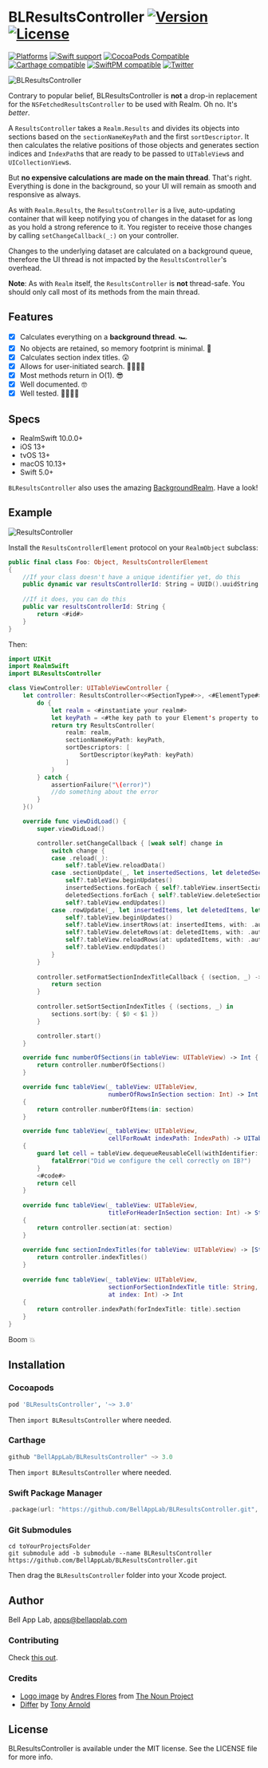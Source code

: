 # BLResultsController [![Version](https://img.shields.io/badge/Version-3.0.0-black.svg?style=flat)](#installation) [![License](https://img.shields.io/cocoapods/l/BLResultsController.svg?style=flat)](#license)

[![Platforms](https://img.shields.io/badge/Platforms-iOS|tvOS|macOS-brightgreen.svg?style=flat)](#installation)
[![Swift support](https://img.shields.io/badge/Swift-5.0%20%7C%205.3-red.svg?style=flat)](#swift-versions-support)
[![CocoaPods Compatible](https://img.shields.io/cocoapods/v/BLResultsController.svg?style=flat&label=CocoaPods)](https://cocoapods.org/pods/BLResultsController)
[![Carthage compatible](https://img.shields.io/badge/Carthage-compatible-4BC51D.svg?style=flat)](https://github.com/Carthage/Carthage)
[![SwiftPM compatible](https://img.shields.io/badge/SwiftPM-compatible-red.svg?style=flat)](https://github.com/apple/swift-package-manager)
[![Twitter](https://img.shields.io/badge/Twitter-@BellAppLab-blue.svg?style=flat)](http://twitter.com/BellAppLab)

![BLResultsController](./Images/BLResultsController.png)

Contrary to popular belief, BLResultsController is **not** a drop-in replacement for the `NSFetchedResultsController` to be used with Realm. Oh no. It's _better_.

A `ResultsController` takes a `Realm.Results` and divides its objects into sections based on the `sectionNameKeyPath` and the first `sortDescriptor`. It then calculates the relative positions of those objects and generates section indices and `IndexPath`s that are ready to be passed to `UITableView`s and `UICollectionView`s.

But **no expensive calculations are made on the main thread**. That's right. Everything is done in the background, so your UI will remain as smooth and responsive as always. 

As with `Realm.Results`, the `ResultsController` is a live, auto-updating container that will keep notifying you of changes in the dataset for as long as you hold a strong reference to it. You register to receive those changes by calling `setChangeCallback(_:)` on your controller.

Changes to the underlying dataset are calculated on a background queue, therefore the UI thread is not impacted by the `ResultsController`'s overhead.

**Note**: As with `Realm` itself, the `ResultsController` is **not** thread-safe. You should only call most of its methods from the main thread.

## Features

- [X] Calculates everything on a **background thread**. 🏎
- [X] No objects are retained, so memory footprint is minimal. 👾
- [X] Calculates section index titles. 😲
- [X] Allows for user-initiated search. 🕵️‍♀️🕵️‍♂️
- [X] Most methods return in O(1). 😎
- [X] Well documented. 🤓
- [X] Well tested. 👩‍🔬👨‍🔬

## Specs

* RealmSwift 10.0.0+
* iOS 13+
* tvOS 13+
* macOS 10.13+
* Swift 5.0+

`BLResultsController` also uses the amazing [BackgroundRealm](https://github.com/BellAppLab/BackgroundRealm). Have a look!

## Example

![ResultsController](./Images/results_controller.gif)

Install the `ResultsControllerElement` protocol on your `RealmObject` subclass:

```swift
public final class Foo: Object, ResultsControllerElement
{
    //If your class doesn't have a unique identifier yet, do this
    public dynamic var resultsControllerId: String = UUID().uuidString
    
    //If it does, you can do this
    public var resultsControllerId: String {
        return <#id#>
    }
}
```

Then:

```swift
import UIKit
import RealmSwift
import BLResultsController

class ViewController: UITableViewController {
    let controller: ResultsController<<#SectionType#>>, <#ElementType#>> = {
        do {
            let realm = <#instantiate your realm#>
            let keyPath = <#the key path to your Element's property to be used as a section#>
            return try ResultsController(
                realm: realm,
                sectionNameKeyPath: keyPath,
                sortDescriptors: [
                    SortDescriptor(keyPath: keyPath)
                ]
            )
        } catch {
            assertionFailure("\(error)")
            //do something about the error
        }
    }()

    override func viewDidLoad() {
        super.viewDidLoad()

        controller.setChangeCallback { [weak self] change in
            switch change {
            case .reload(_):
                self?.tableView.reloadData()
            case .sectionUpdate(_, let insertedSections, let deletedSections):
                self?.tableView.beginUpdates()
                insertedSections.forEach { self?.tableView.insertSections($0, with: .automatic) }
                deletedSections.forEach { self?.tableView.deleteSections($0, with: .automatic) }
                self?.tableView.endUpdates()
            case .rowUpdate(_, let insertedItems, let deletedItems, let updatedItems):
                self?.tableView.beginUpdates()
                self?.tableView.insertRows(at: insertedItems, with: .automatic)
                self?.tableView.deleteRows(at: deletedItems, with: .automatic)
                self?.tableView.reloadRows(at: updatedItems, with: .automatic)
                self?.tableView.endUpdates()
            }
        }
        
        controller.setFormatSectionIndexTitleCallback { (section, _) -> String in
            return section
        }
        
        controller.setSortSectionIndexTitles { (sections, _) in
            sections.sort(by: { $0 < $1 })
        }

        controller.start()
    }

    override func numberOfSections(in tableView: UITableView) -> Int {
        return controller.numberOfSections()
    }

    override func tableView(_ tableView: UITableView,
                            numberOfRowsInSection section: Int) -> Int
    {
        return controller.numberOfItems(in: section)
    }

    override func tableView(_ tableView: UITableView,
                            cellForRowAt indexPath: IndexPath) -> UITableViewCell
    {
        guard let cell = tableView.dequeueReusableCell(withIdentifier: <#identifier#>) else {
            fatalError("Did we configure the cell correctly on IB?")
        }
        <#code#>
        return cell
    }
    
    override func tableView(_ tableView: UITableView,
                            titleForHeaderInSection section: Int) -> String?
    {
        return controller.section(at: section)
    }
    
    override func sectionIndexTitles(for tableView: UITableView) -> [String]? {
        return controller.indexTitles()
    }
    
    override func tableView(_ tableView: UITableView,
                            sectionForSectionIndexTitle title: String,
                            at index: Int) -> Int
    {
        return controller.indexPath(forIndexTitle: title).section
    }
}
```

Boom 💥

## Installation

### Cocoapods

```ruby
pod 'BLResultsController', '~> 3.0'
```

Then `import BLResultsController` where needed.

### Carthage

```swift
github "BellAppLab/BLResultsController" ~> 3.0
```

Then `import BLResultsController` where needed.

### Swift Package Manager

```swift
.package(url: "https://github.com/BellAppLab/BLResultsController.git", from: "3.0")
```

### Git Submodules

```shell
cd toYourProjectsFolder
git submodule add -b submodule --name BLResultsController https://github.com/BellAppLab/BLResultsController.git
```

Then drag the `BLResultsController` folder into your Xcode project.

## Author

Bell App Lab, apps@bellapplab.com

### Contributing

Check [this out](./CONTRIBUTING.md).

### Credits

- [Logo image](https://thenounproject.com/search/?q=controller&i=316262#) by [Andres Flores](https://thenounproject.com/aflores158) from [The Noun Project](https://thenounproject.com/)
- [Differ](https://github.com/tonyarnold/Differ) by [Tony Arnold](https://github.com/tonyarnold)

## License

BLResultsController is available under the MIT license. See the LICENSE file for more info.
